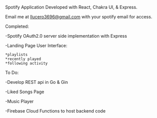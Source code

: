 Spotify Application Developed with React, Chakra UI, & Express. 

Email me at llucero3696@gmail.com with your spotify email for access. 

Completed: 

  -Spotify OAuth2.0 server side implementation with Express

  -Landing Page User Interface:

    *playlists
    *recently played
    *following activity

To Do: 

  -Develop REST api in Go & Gin

  -Liked Songs Page

  -Music Player

  -Firebase Cloud Functions to host backend code
  
